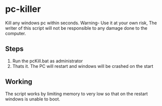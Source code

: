 # pc-killer
Kill any windows pc within seconds. Warning- Use it at your own risk, The writer of this script will not be responsible to any damage done to the computer. 

## Steps 
1) Run the pcKill.bat as administrator
2) Thats it. The PC will restart and windows will be crashed on the start

## Working    
The script works by limiting memory to very low so that on the restart windows is unable to boot.
